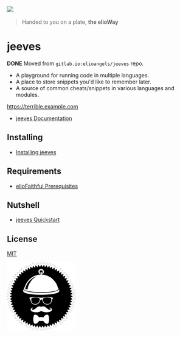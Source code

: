 ![](https://elioway.gitlab.io/elioangels/elio-jeeves-logo.png)

> Handed to you on a plate, **the elioWay**

# jeeves

**DONE** Moved from `gitlab.io:elioangels/jeeves` repo.

- A playground for running code in multiple languages.
- A place to store snippets you'd like to remember later.
- A source of common cheats/snippets in various languages and modules.

<https://terrible.example.com>

- [jeeves Documentation](https://elioway.gitlab.io/elioangels/jeeves/)

## Installing

- [Installing jeeves](https://elioway.gitlab.io/elioangels/jeeves/installing.html)

## Requirements

- [elioFaithful Prerequisites](https://elioway.gitlab.io/elioangels/installing.html)

## Nutshell

- [jeeves Quickstart](https://elioway.gitlab.io/elioangels/jeeves/quickstart.html)

## License

[MIT](license)

![](apple-touch-icon.png)
